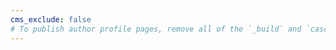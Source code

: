 ```yaml
---
cms_exclude: false
# To publish author profile pages, remove all of the `_build` and `cascade` settings below.
---
```

